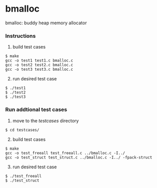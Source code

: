 # bmalloc
bmalloc: buddy heap memory allocator

### Instructions
1. build test cases
```
$ make
gcc -o test1 test1.c bmalloc.c
gcc -o test2 test2.c bmalloc.c
gcc -o test3 test3.c bmalloc.c 
```
2. run desired test case
```
$ ./test1
$ ./test2
$ ./test3
```

### Run addtional test cases
1. move to the *testcases* directory
```
$ cd testcases/
```
2. build test cases
```
$ make
gcc -o test_freeall test_freeall.c ../bmalloc.c -I../
gcc -o test_struct test_struct.c ../bmalloc.c -I../ -fpack-struct
```
3. run desired test case
```
$ ./test_freeall
$ ./test_struct
```
